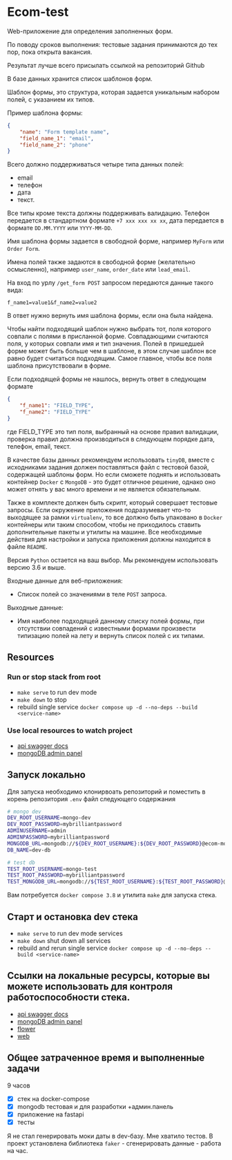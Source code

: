 # Ecom-test

Web-приложение для определения заполненных форм.

По поводу сроков выполнения: тестовые задания принимаются до тех пор, пока открыта вакансия.

Результат лучше всего присылать ссылкой на репозиторий Github

В базе данных хранится список шаблонов форм.

Шаблон формы, это структура, которая задается уникальным набором полей, с указанием их типов.

Пример шаблона формы:

```json
{
    "name": "Form template name",
    "field_name_1": "email",
    "field_name_2": "phone"
}
```

Всего должно поддерживаться четыре типа данных полей:

- email
- телефон
- дата
- текст.

Все типы кроме текста должны поддерживать валидацию. Телефон передается в стандартном формате `+7 xxx xxx xx xx`, дата передается в формате `DD.MM.YYYY` или `YYYY-MM-DD`.

Имя шаблона формы задается в свободной форме, например `MyForm` или `Order Form`.

Имена полей также задаются в свободной форме (желательно осмысленно), например `user_name`, `order_date` или `lead_email`.

На вход по урлу `/get_form POST` запросом передаются данные такого вида:

`f_name1=value1&f_name2=value2`

В ответ нужно вернуть имя шаблона формы, если она была найдена.

Чтобы найти подходящий шаблон нужно выбрать тот, поля которого совпали с полями в присланной форме. Совпадающими считаются поля, у которых совпали имя и тип значения. Полей в пришедшей форме может быть больше чем в шаблоне, в этом случае шаблон все равно будет считаться подходящим. Самое главное, чтобы все поля шаблона присутствовали в форме.

Если подходящей формы не нашлось, вернуть ответ в следующем формате

```json
{
    "f_name1": "FIELD_TYPE",
    "f_name2": "FIELD_TYPE"
}
```

где FIELD_TYPE это тип поля, выбранный на основе правил валидации, проверка правил должна производиться в следующем порядке дата, телефон, email, текст.

В качестве базы данных рекомендуем использовать `tinyDB`, вместе с исходниками задания должен поставляться файл с тестовой базой, содержащей шаблоны форм. Но если сможете поднять и использовать контейнер `Docker` с `MongoDB` - это будет отличное решение, однако оно может отнять у вас много времени и не является обязательным.

Также в комплекте должен быть скрипт, который совершает тестовые запросы. Если окружение приложения подразумевает что-то выходящее за рамки `virtualenv`, то все должно быть упаковано в `Docker` контейнеры или таким способом, чтобы не приходилось ставить дополнительные пакеты и утилиты на машине. Все необходимые действия для настройки и запуска приложения должны находится в файле `README`.

Версия `Python` остается на ваш выбор. Мы рекомендуем использовать версию 3.6 и выше.

Входные данные для веб-приложения:

- Список полей со значениями в теле `POST` запроса.

Выходные данные:

- Имя наиболее подходящей данному списку полей формы, при отсутствии совпадений с известными формами произвести типизацию полей на лету и вернуть список полей с их типами.

## Resources

### Run or stop stack from root

- `make serve` to run dev mode
- `make down` to stop
- rebuild single service `docker compose up -d --no-deps --build <service-name>`

### Use local resources to watch project

- [api swagger docs](http://localhost:8182/docs/)
- [mongoDB admin panel](http://localhost:8181/)

## Запуск локально

Для запуска необходимо клонирвоать репозиторий и поместить в корень репозитория `.env` файл следующего содержания

```bash
# mongo dev
DEV_ROOT_USERNAME=mongo-dev
DEV_ROOT_PASSWORD=mybrilliantpassword
ADMINUSERNAME=admin
ADMINPASSWORD=mybrilliantpassword
MONGODB_URL=mongodb://${DEV_ROOT_USERNAME}:${DEV_ROOT_PASSWORD}@ecom-mongo-dev:27017/
DB_NAME=dev-db

# test db
TEST_ROOT_USERNAME=mongo-test
TEST_ROOT_PASSWORD=mybrilliantpassword
TEST_MONGODB_URL=mongodb://${TEST_ROOT_USERNAME}:${TEST_ROOT_PASSWORD}@ecom-mongo-test:27021/
```

Вам потребуется `docker compose 3.8` и утилита `make` для запуска стека.

## Старт и остановка dev стека

- `make serve` to run dev mode services
- `make down` shut down all services
- rebuild and rerun single service `docker compose up -d --no-deps --build <service-name>`

## Ссылки на локальные ресурсы, которые вы можете использовать для контроля работоспособности стека.

- [api swagger docs](http://localhost:8182/docs/)
- [mongoDB admin panel](http://localhost:8181/)
- [flower](http://localhost:5556/)
- [web](http://localhost:8501)

## Общее затраченное время и выполненные задачи

9 часов

- [x] стек на docker-compose
- [x] mongodb тестовая и для разработки +админ.панель
- [x] приложение на fastapi
- [x] тесты

Я не стал генерировать моки даты в dev-базу. Мне хватило тестов. В проект установлена библиотека `faker` - сгенерировать данные - работа на час.
